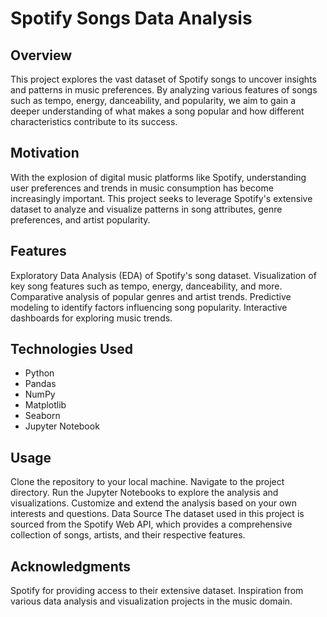 # Spotify Songs Data Analysis

## Overview
This project explores the vast dataset of Spotify songs to uncover insights and patterns in music preferences. By analyzing various features of songs such as tempo, energy, danceability, and popularity, we aim to gain a deeper understanding of what makes a song popular and how different characteristics contribute to its success.

## Motivation
With the explosion of digital music platforms like Spotify, understanding user preferences and trends in music consumption has become increasingly important. This project seeks to leverage Spotify's extensive dataset to analyze and visualize patterns in song attributes, genre preferences, and artist popularity.

## Features
Exploratory Data Analysis (EDA) of Spotify's song dataset. Visualization of key song features such as tempo, energy, danceability, and more. Comparative analysis of popular genres and artist trends. Predictive modeling to identify factors influencing song popularity. Interactive dashboards for exploring music trends.

## Technologies Used
  - Python
  - Pandas
  - NumPy
  - Matplotlib
  - Seaborn
  - Jupyter Notebook

## Usage
Clone the repository to your local machine. Navigate to the project directory. Run the Jupyter Notebooks to explore the analysis and visualizations. Customize and extend the analysis based on your own interests and questions. Data Source The dataset used in this project is sourced from the Spotify Web API, which provides a comprehensive collection of songs, artists, and their respective features.

## Acknowledgments
Spotify for providing access to their extensive dataset. Inspiration from various data analysis and visualization projects in the music domain.



